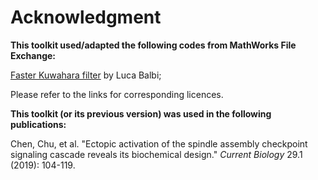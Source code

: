 # Acknowledgment
**This toolkit used/adapted the following codes from MathWorks File Exchange:**

[Faster Kuwahara filter](https://www.mathworks.com/matlabcentral/fileexchange/15027-faster-kuwahara-filter) by Luca Balbi;

Please refer to the links for corresponding licences.

**This toolkit (or its previous version) was used in the following publications:**

Chen, Chu, et al. "Ectopic activation of the spindle assembly checkpoint signaling cascade reveals its biochemical design." *Current Biology* 29.1 (2019): 104-119.
